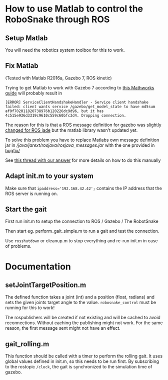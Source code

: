 # How to use Matlab to control the RoboSnake through ROS

## Setup Matlab

You will need the robotics system toolbox for this to work.

## Fix Matlab

(Tested with Matlab R2016a, Gazebo 7, ROS kinetic)

Trying to get Matlab to work with Gazebo 7 according to [this Mathworks guide](https://de.mathworks.com/help/robotics/examples/read-model-and-simulation-properties-from-gazebo.html) will probably result in
```
[ERROR] ServiceClientHandshakeHandler - Service client handshake failed: client wants service /gazebo/get_model_state to have md5sum af0f702011820738976b120226dc9d96, but it has 4c515e936d3319c9610c559c60bfc3d4. Dropping connection.
```

The reason for this is that a ROS message definition for gazebo was [slightly changed  for ROS jade](https://github.com/ros-simulation/gazebo_ros_pkgs/commit/30514e147b867ff46d7df4b0c230151fd3d0ee5f#diff-c00a545a26005b802d1b18184e244fdd) but the matlab library wasn't updated yet.

To solve this problem you have to replace Matlabs own message definition jar in *_<matlabdir>_/java/jarext/rosjava/rosjava_messages.jar* with the one provided in [bugfix/](bugfix/)

See [this thread with our answer](https://de.mathworks.com/matlabcentral/answers/278917-rossvcclient-handshake-fail-in-matlab2015b-ros-jade-gazebo-7) for more details on how to do this manually

## Adapt init.m to your system
Make sure that `ipaddress='192.168.42.42';` contains the IP address that the ROS server is running on.

## Start the gait
First run init.m to setup the connection to ROS / Gazebo / The RobotSnake

Then start eg. perform_gait_simple.m to run a gait and test the connection.

Use `rosshutdown` or cleanup.m to stop everything and re-run init.m in case of problems.



# Documentation 

## setJointTargetPosition.m
The defined function takes a joint (int) and a position (float, radians) and sets the given joints target angle to the value.
`robosnake_control` must be running for this to work!

The rospublishers will be created if not existing and will be cached to avoid reconnections.
Without caching the publishing might not work.
For the same reason, the first message sent might not have an effect.

## gait_rolling.m
This function should be called with a timer to perform the rolling gait.
It uses global values defined in init.m, so this needs to be run first.
By subscribing to the rostopic `/clock`, the gait is synchronized to the simulation time of gazebo.